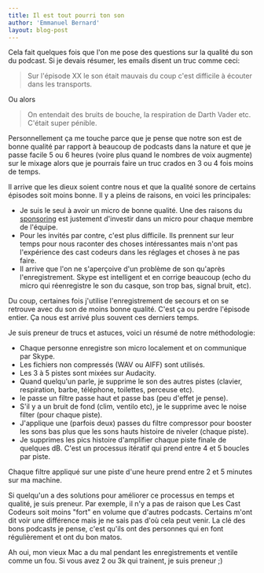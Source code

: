 ```yaml
---
title: Il est tout pourri ton son
author: 'Emmanuel Bernard'
layout: blog-post
---
```


Cela fait quelques fois que l'on me pose des questions sur la qualité du son du
podcast.  Si je devais résumer, les emails disent un truc comme ceci:

> Sur l'épisode XX le son était mauvais du coup c'est difficile à écouter dans les
> transports.

Ou alors

> On entendait des bruits de bouche, la respiration de Darth Vader etc. C'était
> super pénible.

Personnellement ça me touche parce que je pense que notre son est de bonne
qualité par rapport à beaucoup de podcasts dans la nature et que je passe facile
5 ou 6 heures (voire plus quand le nombres de voix augmente) sur le mixage
alors que je pourrais faire un truc crados en 3 ou 4 fois moins de temps.

Il arrive que les dieux soient contre nous et que la qualité sonore de certains
épisodes soit moins bonne. Il y a pleins de raisons, en voici les principales:

- Je suis le seul à avoir un micro de bonne qualité. Une des raisons du
  [sponsoring](/2013/01/16/sponsoring/) est justement d'investir dans un micro
  pour chaque membre de l'équipe.
- Pour les invités par contre, c'est plus difficile. Ils prennent sur leur temps
  pour nous raconter des choses intéressantes mais n'ont pas l'expérience des
  cast codeurs dans les réglages et choses à ne pas faire.
- Il arrive que l'on ne s'aperçoive d'un problème de son qu'après
  l'enregistrement. Skype est intelligent et en corrige beaucoup (echo du micro
  qui réenregistre le son du casque, son trop bas, signal bruit, etc).

Du coup, certaines fois j'utilise l'enregistrement de secours et on se retrouve
avec du son de moins bonne qualité. C'est ça ou perdre l'épisode entier. Ça nous
est arrivé plus souvent ces derniers temps.

Je suis preneur de trucs et astuces, voici un résumé de notre méthodologie:

- Chaque personne enregistre son micro localement et on communique par Skype.
- Les fichiers non compressés (WAV ou AIFF) sont utilisés.
- Les 3 à 5 pistes sont mixées sur Audacity.
- Quand quelqu'un parle, je supprime le son des autres pistes (clavier, respiration,
  barbe, téléphone, toilettes, perceuse etc).
- le passe un filtre passe haut et passe bas (peu d'effet je pense).
- S'il y a un bruit de fond (clim, ventilo etc), je le supprime avec le noise
  filter (pour chaque piste).
- J'applique une (parfois deux) passes du filtre compressor pour booster les sons bas
  plus que les sons hauts histoire de niveler (chaque piste).
- Je supprimes les pics histoire d'amplifier chaque piste finale de quelques dB.
  C'est un processus itératif qui prend entre 4 et 5 boucles par piste.

Chaque filtre appliqué sur une piste d'une heure prend entre 2 et 5 minutes sur
ma machine.

Si quelqu'un a des solutions pour améliorer ce processus en temps et qualité, je
suis preneur. Par exemple, il n'y a pas de raison que Les Cast Codeurs soit
moins "fort" en volume que d'autres podcasts. Certains m'ont dit voir une
différence mais je ne sais pas d'où cela peut venir. La clé des bons podcasts je
pense, c'est qu'ils ont des personnes qui en font régulièrement et ont du bon
matos.

Ah oui, mon vieux Mac a du mal pendant les enregistrements et ventile comme un
fou. Si vous avez 2 ou 3k qui trainent, je suis preneur ;)

